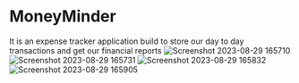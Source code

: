 # MoneyMinder
It is an expense tracker application build to store our day to day transactions and get our financial reports
![Screenshot 2023-08-29 165710](https://github.com/TJsonu13/MoneyMinder/assets/136379954/fe8880dc-0b21-4208-9217-0b9418f963ac)
![Screenshot 2023-08-29 165731](https://github.com/TJsonu13/MoneyMinder/assets/136379954/88e9042d-98bd-475a-bcaf-a7521179e650)
![Screenshot 2023-08-29 165832](https://github.com/TJsonu13/MoneyMinder/assets/136379954/9190f75b-3e3c-439f-bb30-ac7efeb80465)
![Screenshot 2023-08-29 165905](https://github.com/TJsonu13/MoneyMinder/assets/136379954/d7284857-12dc-46f8-80b7-911d3a6440c7)
